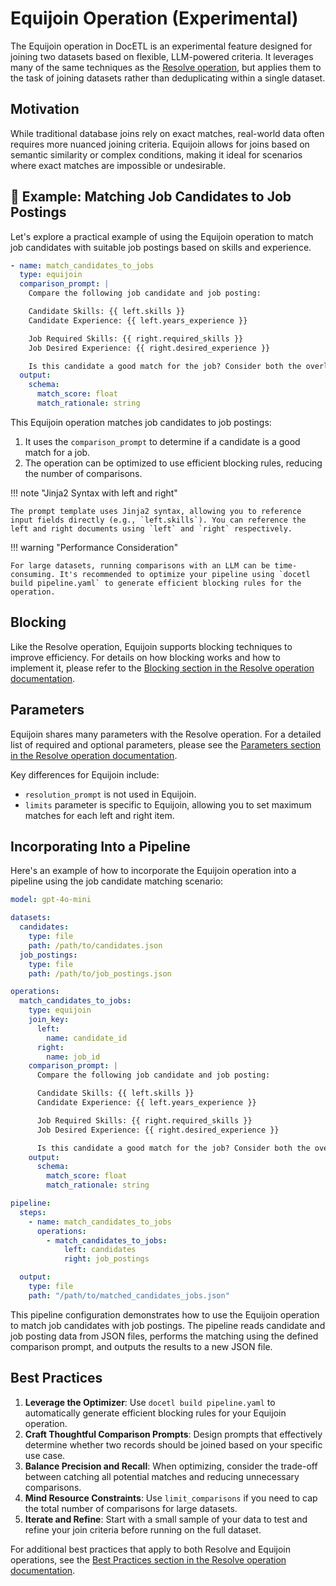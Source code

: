 # Equijoin Operation (Experimental)

The Equijoin operation in DocETL is an experimental feature designed for joining two datasets based on flexible, LLM-powered criteria. It leverages many of the same techniques as the [Resolve operation](resolve.md), but applies them to the task of joining datasets rather than deduplicating within a single dataset.

## Motivation

While traditional database joins rely on exact matches, real-world data often requires more nuanced joining criteria. Equijoin allows for joins based on semantic similarity or complex conditions, making it ideal for scenarios where exact matches are impossible or undesirable.

## 🚀 Example: Matching Job Candidates to Job Postings

Let's explore a practical example of using the Equijoin operation to match job candidates with suitable job postings based on skills and experience.

```yaml
- name: match_candidates_to_jobs
  type: equijoin
  comparison_prompt: |
    Compare the following job candidate and job posting:

    Candidate Skills: {{ left.skills }}
    Candidate Experience: {{ left.years_experience }}

    Job Required Skills: {{ right.required_skills }}
    Job Desired Experience: {{ right.desired_experience }}

    Is this candidate a good match for the job? Consider both the overlap in skills and the candidate's experience level. Respond with "True" if it's a good match, or "False" if it's not a suitable match.
  output:
    schema:
      match_score: float
      match_rationale: string
```

This Equijoin operation matches job candidates to job postings:

1. It uses the `comparison_prompt` to determine if a candidate is a good match for a job.
2. The operation can be optimized to use efficient blocking rules, reducing the number of comparisons.

!!! note "Jinja2 Syntax with left and right"

    The prompt template uses Jinja2 syntax, allowing you to reference input fields directly (e.g., `left.skills`). You can reference the left and right documents using `left` and `right` respectively.

!!! warning "Performance Consideration"

    For large datasets, running comparisons with an LLM can be time-consuming. It's recommended to optimize your pipeline using `docetl build pipeline.yaml` to generate efficient blocking rules for the operation.

## Blocking

Like the Resolve operation, Equijoin supports blocking techniques to improve efficiency. For details on how blocking works and how to implement it, please refer to the [Blocking section in the Resolve operation documentation](resolve.md#blocking).

## Parameters

Equijoin shares many parameters with the Resolve operation. For a detailed list of required and optional parameters, please see the [Parameters section in the Resolve operation documentation](resolve.md#required-parameters).

Key differences for Equijoin include:

- `resolution_prompt` is not used in Equijoin.
- `limits` parameter is specific to Equijoin, allowing you to set maximum matches for each left and right item.

## Incorporating Into a Pipeline

Here's an example of how to incorporate the Equijoin operation into a pipeline using the job candidate matching scenario:

```yaml
model: gpt-4o-mini

datasets:
  candidates:
    type: file
    path: /path/to/candidates.json
  job_postings:
    type: file
    path: /path/to/job_postings.json

operations:
  match_candidates_to_jobs:
    type: equijoin
    join_key:
      left:
        name: candidate_id
      right:
        name: job_id
    comparison_prompt: |
      Compare the following job candidate and job posting:

      Candidate Skills: {{ left.skills }}
      Candidate Experience: {{ left.years_experience }}

      Job Required Skills: {{ right.required_skills }}
      Job Desired Experience: {{ right.desired_experience }}

      Is this candidate a good match for the job? Consider both the overlap in skills and the candidate's experience level. Respond with "True" if it's a good match, or "False" if it's not a suitable match.
    output:
      schema:
        match_score: float
        match_rationale: string

pipeline:
  steps:
    - name: match_candidates_to_jobs
      operations:
        - match_candidates_to_jobs:
            left: candidates
            right: job_postings

  output:
    type: file
    path: "/path/to/matched_candidates_jobs.json"
```

This pipeline configuration demonstrates how to use the Equijoin operation to match job candidates with job postings. The pipeline reads candidate and job posting data from JSON files, performs the matching using the defined comparison prompt, and outputs the results to a new JSON file.

## Best Practices

1. **Leverage the Optimizer**: Use `docetl build pipeline.yaml` to automatically generate efficient blocking rules for your Equijoin operation.
2. **Craft Thoughtful Comparison Prompts**: Design prompts that effectively determine whether two records should be joined based on your specific use case.
3. **Balance Precision and Recall**: When optimizing, consider the trade-off between catching all potential matches and reducing unnecessary comparisons.
4. **Mind Resource Constraints**: Use `limit_comparisons` if you need to cap the total number of comparisons for large datasets.
5. **Iterate and Refine**: Start with a small sample of your data to test and refine your join criteria before running on the full dataset.

For additional best practices that apply to both Resolve and Equijoin operations, see the [Best Practices section in the Resolve operation documentation](resolve.md#best-practices).

<!-- ## Performance Considerations

Equijoin operations can be computationally intensive, especially for large datasets. It uses multiprocessing for initial blocking and a ThreadPoolExecutor for LLM-based comparisons to improve performance. However, be mindful of the following:

- The number of comparisons grows with the product of the sizes of your datasets.
- Each comparison involves an LLM call, which can be time-consuming and costly.
- Using optimizer-generated blocking rules can significantly reduce the number of required comparisons.

Always monitor the operation's progress and consider using sampling or more stringent blocking rules if the number of comparisons becomes too large.

The Equijoin operation is particularly useful for scenarios where traditional exact-match joins are insufficient, such as matching job candidates to positions, aligning customer inquiries with product offerings, or connecting research papers with relevant funding opportunities. -->
